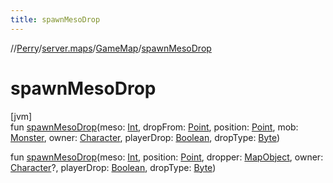 ```yaml
---
title: spawnMesoDrop
---
```

//[Perry](../../../index.html)/[server.maps](../index.html)/[GameMap](index.html)/[spawnMesoDrop](spawn-meso-drop.html)



# spawnMesoDrop



[jvm]\
fun [spawnMesoDrop](spawn-meso-drop.html)(meso: [Int](https://kotlinlang.org/api/latest/jvm/stdlib/kotlin/-int/index.html), dropFrom: [Point](https://docs.oracle.com/javase/8/docs/api/java/awt/Point.html), position: [Point](https://docs.oracle.com/javase/8/docs/api/java/awt/Point.html), mob: [Monster](../../server.life/-monster/index.html), owner: [Character](../../client/-character/index.html), playerDrop: [Boolean](https://kotlinlang.org/api/latest/jvm/stdlib/kotlin/-boolean/index.html), dropType: [Byte](https://kotlinlang.org/api/latest/jvm/stdlib/kotlin/-byte/index.html))

fun [spawnMesoDrop](spawn-meso-drop.html)(meso: [Int](https://kotlinlang.org/api/latest/jvm/stdlib/kotlin/-int/index.html), position: [Point](https://docs.oracle.com/javase/8/docs/api/java/awt/Point.html), dropper: [MapObject](../-map-object/index.html), owner: [Character](../../client/-character/index.html)?, playerDrop: [Boolean](https://kotlinlang.org/api/latest/jvm/stdlib/kotlin/-boolean/index.html), dropType: [Byte](https://kotlinlang.org/api/latest/jvm/stdlib/kotlin/-byte/index.html))




